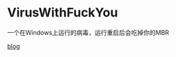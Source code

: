 # VirusWithFuckYou

一个在Windows上运行的病毒，运行重启后会吃掉你的MBR

[blog](https://www.luogu.com.cn/article/cmzwc3vn)
